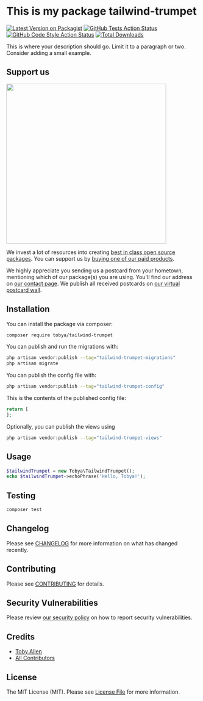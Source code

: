# This is my package tailwind-trumpet

[![Latest Version on Packagist](https://img.shields.io/packagist/v/tobya/tailwind-trumpet.svg?style=flat-square)](https://packagist.org/packages/tobya/tailwind-trumpet)
[![GitHub Tests Action Status](https://img.shields.io/github/actions/workflow/status/tobya/tailwind-trumpet/run-tests.yml?branch=main&label=tests&style=flat-square)](https://github.com/tobya/tailwind-trumpet/actions?query=workflow%3Arun-tests+branch%3Amain)
[![GitHub Code Style Action Status](https://img.shields.io/github/actions/workflow/status/tobya/tailwind-trumpet/fix-php-code-style-issues.yml?branch=main&label=code%20style&style=flat-square)](https://github.com/tobya/tailwind-trumpet/actions?query=workflow%3A"Fix+PHP+code+style+issues"+branch%3Amain)
[![Total Downloads](https://img.shields.io/packagist/dt/tobya/tailwind-trumpet.svg?style=flat-square)](https://packagist.org/packages/tobya/tailwind-trumpet)

This is where your description should go. Limit it to a paragraph or two. Consider adding a small example.

## Support us

[<img src="https://github-ads.s3.eu-central-1.amazonaws.com/tailwind-trumpet.jpg?t=1" width="419px" />](https://spatie.be/github-ad-click/tailwind-trumpet)

We invest a lot of resources into creating [best in class open source packages](https://spatie.be/open-source). You can support us by [buying one of our paid products](https://spatie.be/open-source/support-us).

We highly appreciate you sending us a postcard from your hometown, mentioning which of our package(s) you are using. You'll find our address on [our contact page](https://spatie.be/about-us). We publish all received postcards on [our virtual postcard wall](https://spatie.be/open-source/postcards).

## Installation

You can install the package via composer:

```bash
composer require tobya/tailwind-trumpet
```

You can publish and run the migrations with:

```bash
php artisan vendor:publish --tag="tailwind-trumpet-migrations"
php artisan migrate
```

You can publish the config file with:

```bash
php artisan vendor:publish --tag="tailwind-trumpet-config"
```

This is the contents of the published config file:

```php
return [
];
```

Optionally, you can publish the views using

```bash
php artisan vendor:publish --tag="tailwind-trumpet-views"
```

## Usage

```php
$tailwindTrumpet = new Tobya\TailwindTrumpet();
echo $tailwindTrumpet->echoPhrase('Hello, Tobya!');
```

## Testing

```bash
composer test
```

## Changelog

Please see [CHANGELOG](CHANGELOG.md) for more information on what has changed recently.

## Contributing

Please see [CONTRIBUTING](CONTRIBUTING.md) for details.

## Security Vulnerabilities

Please review [our security policy](../../security/policy) on how to report security vulnerabilities.

## Credits

- [Toby Allen](https://github.com/tobya)
- [All Contributors](../../contributors)

## License

The MIT License (MIT). Please see [License File](LICENSE.md) for more information.

